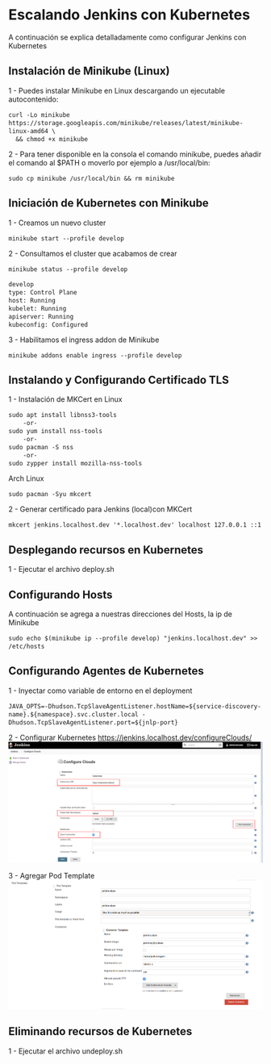# Escalando Jenkins con Kubernetes

A continuación se explica detalladamente como configurar Jenkins con Kubernetes

## Instalación de Minikube (Linux)

1 - Puedes instalar Minikube en Linux descargando un ejecutable autocontenido:

```
curl -Lo minikube https://storage.googleapis.com/minikube/releases/latest/minikube-linux-amd64 \
  && chmod +x minikube
```

2 - Para tener disponible en la consola el comando minikube, puedes añadir el comando al $PATH o moverlo por ejemplo a /usr/local/bin:

```
sudo cp minikube /usr/local/bin && rm minikube
```

## Iniciación de Kubernetes con Minikube

1 - Creamos un nuevo cluster

```
minikube start --profile develop
```

2 - Consultamos el cluster que acabamos de crear

```
minikube status --profile develop
```

```
develop
type: Control Plane
host: Running
kubelet: Running
apiserver: Running
kubeconfig: Configured
```

3 - Habilitamos el ingress addon de Minikube

```
minikube addons enable ingress --profile develop
```

## Instalando y Configurando Certificado TLS

1 - Instalación de MKCert en Linux

```
sudo apt install libnss3-tools
    -or-
sudo yum install nss-tools
    -or-
sudo pacman -S nss
    -or-
sudo zypper install mozilla-nss-tools
```

Arch Linux

```
sudo pacman -Syu mkcert
```

2 - Generar certificado para Jenkins (local)con MKCert

```
mkcert jenkins.localhost.dev '*.localhost.dev' localhost 127.0.0.1 ::1
```

## Desplegando recursos en Kubernetes

1 - Ejecutar el archivo deploy.sh

## Configurando Hosts

A continuación se agrega a nuestras direcciones del Hosts, la ip de Minikube
```
sudo echo $(minikube ip --profile develop) "jenkins.localhost.dev" >> /etc/hosts 
```

## Configurando Agentes de Kubernetes

1 - Inyectar como variable de entorno en el deployment

```
JAVA_OPTS=-Dhudson.TcpSlaveAgentListener.hostName=${service-discovery-name}.${namespace}.svc.cluster.local -Dhudson.TcpSlaveAgentListener.port=${jnlp-port}
```

2 - Configurar Kubernetes https://jenkins.localhost.dev/configureClouds/
![Configure Cloud](img/configureCloud.png)

3 - Agregar Pod Template 
![Pod Template](img/podTemplate.png)

## Eliminando recursos de Kubernetes

1 - Ejecutar el archivo undeploy.sh